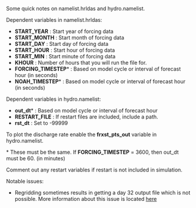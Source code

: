 Some quick notes on namelist.hrldas and hydro.namelist.

Dependent variables in namelist.hrldas:

- **START_YEAR**  : Start year of forcing data
- **START_MONTH** : Start month of forcing data
- **START_DAY**   : Start day of forcing data
- **START_HOUR**  : Start hour of forcing data
- **START_MIN**   : Start minute of forcing data
- **KHOUR**       : Number of hours that you will run the file for.
- **FORCING_TIMESTEP**\*  : Based on model cycle or interval of forecast hour (in seconds)
- **NOAH_TIMESTEP**\*     : Based on model cycle or interval of forecast hour (in seconds)

Dependent variables in hydro.namelist:

- **out_dt**\*      : Based on model cycle or interval of forecast hour
- **RESTART_FILE** : If restart files are included, include a path.
- **rst_dt** : Set to -99999

To plot the discharge rate enable the **frxst_pts_out** variable in hydro.namelist.

\* These must be the same. If **FORCING_TIMESTEP** = 3600, then out_dt must be 60. (in minutes)

Comment out any restart variables if restart is not included in simulation.

Notable issues:

- Regridding sometimes results in getting a day 32 output file which is not possible. More information about this issue is located [here](https://github.com/WK-M/CCNY-WRF-Research/issues/21)

